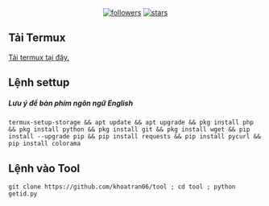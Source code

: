 <div align="center">
<a href="https://www.github.com/khoatran06"><img src="https://img.shields.io/github/followers/khoatran06?logo=GITHUB&style=for-the-badge" alt="followers" ></a>
<a href="https://www.github.com/khoatran06/tool"><img src="https://img.shields.io/github/stars/khoatran06/tool?logo=GITHUB&style=for-the-badge" alt="stars" ></a>
</div>

## Tải Termux
[Tải termux tại đây.](https://f-droid.org/repo/com.termux_118.apk)
## Lệnh settup
##### Lưu ý để bàn phím ngôn ngữ English

```
termux-setup-storage && apt update && apt upgrade && pkg install php && pkg install python && pkg install git && pkg install wget && pip install --upgrade pip && pip install requests && pip install pycurl && pip install colorama
```
## Lệnh vào Tool
```
git clone https://github.com/khoatran06/tool ; cd tool ; python getid.py
```
